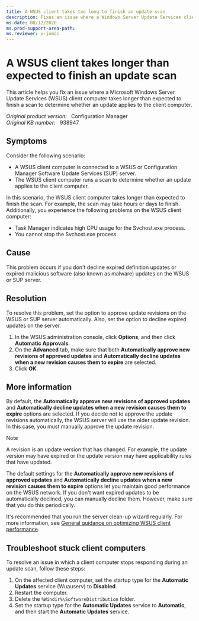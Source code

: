 ```yaml
---
title: A WSUS client takes too long to finish an update scan
description: Fixes an issue where a Windows Server Update Services client computer takes longer than expected to finish a scan to determine whether an update applies to the client computer.
ms.date: 08/12/2020
ms.prod-support-area-path:
ms.reviewer: v-jomcc
---
```

# A WSUS client takes longer than expected to finish an update scan

This article helps you fix an issue where a Microsoft Windows Server Update Services (WSUS) client computer takes longer than expected to finish a scan to determine whether an update applies to the client computer.

_Original product version:_ &nbsp; Configuration Manager  
_Original KB number:_ &nbsp; 938947

## Symptoms

Consider the following scenario:

- A WSUS client computer is connected to a WSUS or Configuration Manager Software Update Services (SUP) server.
- The WSUS client computer runs a scan to determine whether an update applies to the client computer.

In this scenario, the WSUS client computer takes longer than expected to finish the scan. For example, the scan may take hours or days to finish. Additionally, you experience the following problems on the WSUS client computer:

- Task Manager indicates high CPU usage for the Svchost.exe process.
- You cannot stop the Svchost.exe process.

## Cause

This problem occurs if you don't decline expired definition updates or expired malicious software (also known as malware) updates on the WSUS or SUP server.

## Resolution

To resolve this problem, set the option to approve update revisions on the WSUS or SUP server automatically. Also, set the option to decline expired updates on the server.

1. In the WSUS administration console, click **Options**, and then click **Automatic Approvals**.
1. On the **Advanced** tab, make sure that both **Automatically approve new revisions of approved updates** and **Automatically decline updates when a new revision causes them to expire** are selected.
1. Click **OK**.

## More information

By default, the **Automatically approve new revisions of approved updates** and **Automatically decline updates when a new revision causes them to expire** options are selected. If you decide not to approve the update revisions automatically, the WSUS server will use the older update revision. In this case, you must manually approve the update revision.

> [!NOTE]
> A revision is an update version that has changed. For example, the update version may have expired or the update version may have applicability rules that have updated.

The default settings for the **Automatically approve new revisions of approved updates** and **Automatically decline updates when a new revision causes them to expire** options let you maintain good performance on the WSUS network. If you don't want expired updates to be automatically declined, you can manually decline them. However, make sure that you do this periodically.

It's recommended that you run the server clean-up wizard regularly. For more information, see [General guidance on optimizing WSUS client performance](optimize-wsus-client-performance.md).

## Troubleshoot stuck client computers

To resolve an issue in which a client computer stops responding during an update scan, follow these steps:

1. On the affected client computer, set the startup type for the **Automatic Updates** service (Wuauserv) to **Disabled**.
2. Restart the computer.
3. Delete the `%Windir%\SoftwareDistribution` folder.
4. Set the startup type for the **Automatic Updates** service to **Automatic**, and then start the **Automatic Updates** service.

